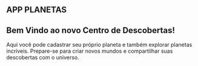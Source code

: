 ## APP PLANETAS
## Bem Vindo ao novo Centro de Descobertas!
Aqui você pode cadastrar seu próprio planeta e também explorar planetas incríveis. Prepare-se para criar novos mundos e compartilhar suas descobertas com o universo.
